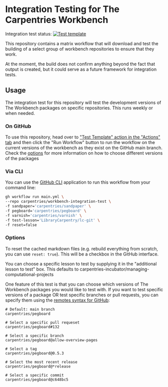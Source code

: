 # Integration Testing for The Carpentries Workbench

Integration test status: [![Test template](https://github.com/zkamvar/workbench-integration-test/actions/workflows/main.yml/badge.svg)](https://github.com/zkamvar/workbench-integration-test/actions/workflows/main.yml)

This repository contains a matrix workflow that will download and test the
building of a select group of workbench repositories to ensure that they work.

At the moment, the build does not confirm anything beyond the fact that output
is created, but it could serve as a future framework for integration tests.


## Usage

The integration test for this repository will test the development versions of
The Workbench packages on specific repositories. This runs weekly or when needed.

### On GitHub

To use this repository, head over to ["Test Template" action in the "Actions" 
tab](https://github.com/carpentries/workbench-integration-test/actions/workflows/main.yml)
and then click the "Run Workflow" button to run the workflow on the current
versions of the workbench as they exist on the GitHub main branch. Check the
[options](#options) for more information on how to choose different versions of
the packages

### Via CLI

You can use the [GitHub CLI](https://cli.github.com) application to run this
workflow from your command line: 

```sh
gh workflow run main.yml \
--repo carpentries/workbench-integration-test \
-f sandpaper='carpentries/sandpaper' \
-f pegboard='carpentries/pegboard' \
-f varnish='carpentries/varnish' \
-f test-lesson='LibraryCarpentry/lc-git' \
-f reset=false
```

### Options

To reset the cached markdown files (e.g. rebuild everything from scratch,
you can use `reset: true`). This will be a checkbox in the GitHub interface.

You can choose a specific lesson to test by supplying it in the "additional 
lesson to test" box. This defaults to 
carpentries-incubator/managing-computational-projects

One feature of this test is that you can choose which versions of The Workbench
packages you would like to test with. If you want to test specific versions of
a package OR test specific branches or pull requests, you can specify them
using the [remotes syntax for
GitHub](https://remotes.r-lib.org/articles/dependencies.html#github):

```
# Default: main branch
carpentries/pegboard

# Select a specific pull requeset
carpentries/pegboard#132

# Select a specific branch
carpentries/pegboard@allow-overview-pages

# Select a tag
carpentries/pegboard@0.5.3

# Select the most recent release
carpentries/pegboard@*release

# Select a specific commit
carpentries/pegboard@c648bc5
```



